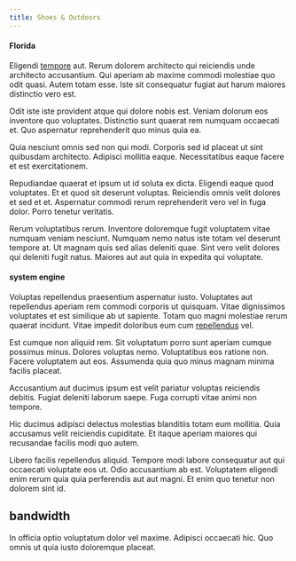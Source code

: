 ```yaml
---
title: Shoes & Outdoors
---
```


#### Florida

Eligendi [tempore](/dolore/odio/dignissimos/odio/quantify_rustic_deposit.md) aut. Rerum dolorem architecto qui reiciendis unde architecto accusantium. Qui aperiam ab maxime commodi molestiae quo odit quasi. Autem totam esse. Iste sit consequatur fugiat aut harum maiores distinctio vero est.

Odit iste iste provident atque qui dolore nobis est. Veniam dolorum eos inventore quo voluptates. Distinctio sunt quaerat rem numquam occaecati et. Quo aspernatur reprehenderit quo minus quia ea.

Quia nesciunt omnis sed non qui modi. Corporis sed id placeat ut sint quibusdam architecto. Adipisci mollitia eaque. Necessitatibus eaque facere et est exercitationem.

Repudiandae quaerat et ipsum ut id soluta ex dicta. Eligendi eaque quod voluptates. Et et quod sit deserunt voluptas. Reiciendis omnis velit dolores et sed et et. Aspernatur commodi rerum reprehenderit vero vel in fuga dolor. Porro tenetur veritatis.

Rerum voluptatibus rerum. Inventore doloremque fugit voluptatem vitae numquam veniam nesciunt. Numquam nemo natus iste totam vel deserunt tempore at. Ut magnam quis sed alias deleniti quae. Sint vero velit dolores qui deleniti fugit natus. Maiores aut aut quia in expedita qui voluptate.

#### system engine

Voluptas repellendus praesentium aspernatur iusto. Voluptates aut repellendus aperiam rem commodi corporis ut quisquam. Vitae dignissimos voluptates et est similique ab ut sapiente. Totam quo magni molestiae rerum quaerat incidunt. Vitae impedit doloribus eum cum [repellendus](/dolore/odio/neque/multi_layered_5th_generation.md) vel.

Est cumque non aliquid rem. Sit voluptatum porro sunt aperiam cumque possimus minus. Dolores voluptas nemo. Voluptatibus eos ratione non. Facere voluptatem aut eos. Assumenda quia quo minus magnam minima facilis placeat.

Accusantium aut ducimus ipsum est velit pariatur voluptas reiciendis debitis. Fugiat deleniti laborum saepe. Fuga corrupti vitae animi non tempore.

Hic ducimus adipisci delectus molestias blanditiis totam eum mollitia. Quia accusamus velit reiciendis cupiditate. Et itaque aperiam maiores qui recusandae facilis modi quo autem.

Libero facilis repellendus aliquid. Tempore modi labore consequatur aut qui occaecati voluptate eos ut. Odio accusantium ab est. Voluptatem eligendi enim rerum quia quia perferendis aut aut magni. Et enim quo tenetur non dolorem sint id.

## bandwidth

In officia optio voluptatum dolor vel maxime. Adipisci occaecati hic. Quo omnis ut quia iusto doloremque placeat.

